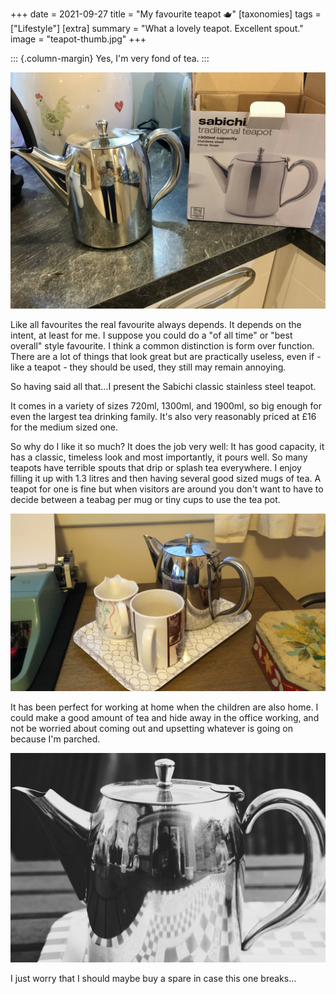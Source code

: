 +++
date =  2021-09-27
title =  "My favourite teapot 🫖"
[taxonomies]
tags =  ["Lifestyle"]
[extra]
summary = "What a lovely teapot. Excellent spout."
image = "teapot-thumb.jpg"
+++


::: {.column-margin}
Yes, I'm very fond of tea.
:::


![Sabinchi teapot and box](in-box.jpg "Sabinchi teapot and box")

Like all favourites the real favourite always depends. It depends on the intent, at least for me. I suppose you could do a "of all time" or "best overall" style favourite. I think a common distinction is form over function. There are a lot of things that look great but are practically useless, even if - like a teapot - they should be used, they still may remain annoying.

So having said all that...I present the Sabichi classic stainless steel teapot.

It comes in a variety of sizes 720ml, 1300ml, and 1900ml, so big enough for even the largest tea drinking family. It's also very reasonably priced at £16 for the medium sized one.

So why do I like it so much? It does the job very well: It has good capacity, it has a classic, timeless look and most importantly, it pours well. So many teapots have terrible spouts that drip or splash tea everywhere. I enjoy filling it up with 1.3 litres and then having several good sized mugs of tea. A teapot for one is fine but when visitors are around you don't want to have to decide between a teabag per mug or tiny cups to use the tea pot.

![The joys of working at home](on-tray.jpg "The joys of working at home")

It has been perfect for working at home when the children are also home. I could make a good amount of tea and hide away in the office working, and not be worried about coming out and upsetting whatever is going on because I'm parched.

![Teapot](teapot-thumb.jpg)

I just worry that I should maybe buy a spare in case this one breaks...
